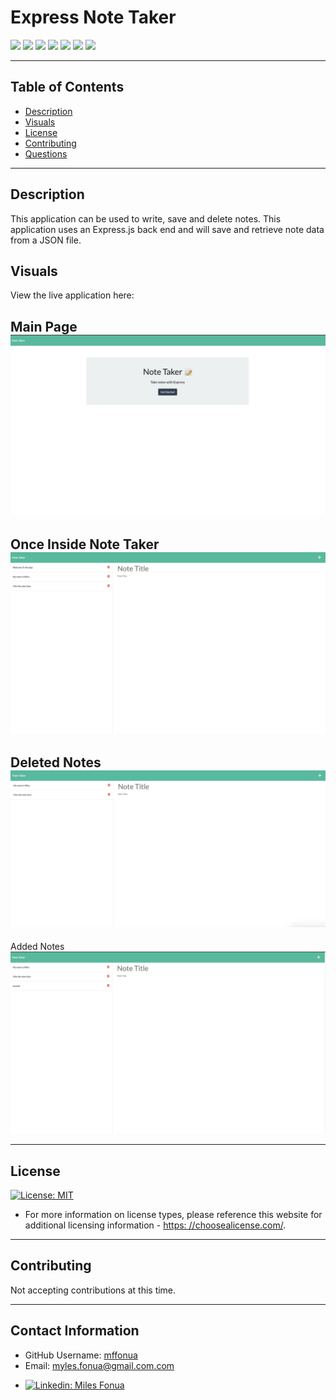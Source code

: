 # Express Note Taker

<p>
  <img src="https://img.shields.io/badge/-JavaScript-yellow" />
  <img src="https://img.shields.io/badge/-OOP-red" />
  <img src="https://img.shields.io/badge/-JSON-blue" />
  <img src="https://img.shields.io/badge/-Express-blueviolet" />
  <img src="https://img.shields.io/badge/UUID-orange"  />
  <img src="https://img.shields.io/badge/-Node-green" />
  <img src="https://img.shields.io/badge/-Heroku-grey" />
</p>

---

## Table of Contents
  * [Description](#description)
  * [Visuals](#visuals)
  * [License](#license)
  * [Contributing](#contribution)
  * [Questions](#contact-information)

---

## Description
This application can be used to write, save and delete notes. This application uses an Express.js back end and will save and retrieve note data from a JSON file.

## Visuals
View the live application here:

Main Page
![screenshot 1](./Assets/note-taker-main.png)
---
Once Inside Note Taker
![screenshot 2](./Assets/note-taker.png)
--- 
Deleted Notes
![screenshot 4](./Assets/note-taker-add.png)
--- 
Added Notes
![screenshot 3](./Assets/note-taker-delete.png)





---

## License
  [![License: MIT](https://img.shields.io/badge/License-MIT-yellow.svg)](https://opensource.org/licenses/MIT)
  * For more information on license types, please reference this website
  for additional licensing information - [https: //choosealicense.com/](https://choosealicense.com/).


---

  ## Contributing

Not accepting contributions at this time.

---


## Contact Information
  * GitHub Username: [mffonua](https://github.com/mffonua)
  * Email: myles.fonua@gmail.com.com
  * <p>
    <a href="https://www.linkedin.com/in/miles-fonua-24b791237/"><img alt="Linkedin: Miles Fonua" src="https://img.shields.io/badge/LinkedIn-0077B5?style=for-the-badge&logo=linkedin&logoColor=white" target="_blank" /></a>
    </p>